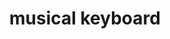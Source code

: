 ---
layout: smileys&emotion
title: musical keyboard
emoji: musical_keyboard
permalink: 🎹.html
image: assets/img/3moji/musical_keyboard.png
---